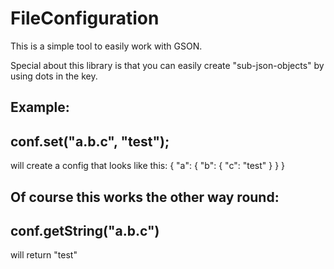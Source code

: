 # FileConfiguration
This is a simple tool to easily work with GSON.

Special about this library is that you can easily create "sub-json-objects" by using dots in the key.

## Example:
conf.set("a.b.c", "test");
---
will create a config that looks like this:
{
  "a": {
    "b": {
      "c": "test"
    }
  }
}

## Of course this works the other way round:
conf.getString("a.b.c")
---
will return "test"
